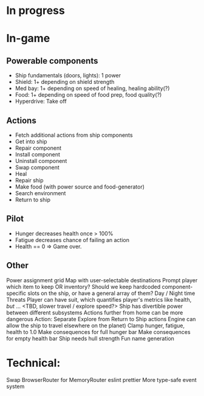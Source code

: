 # In progress

# In-game

## Powerable components

- Ship fundamentals (doors, lights): 1 power
- Shield: 1+ depending on shield strength
- Med bay: 1+ depending on speed of healing, healing ability(?)
- Food: 1+ depending on speed of food prep, food quality(?)
- Hyperdrive: Take off

## Actions

- Fetch additional actions from ship components
- Get into ship
- Repair component
- Install component
- Uninstall component
- Swap component
- Heal
- Repair ship
- Make food (with power source and food-generator)
- Search environment
- Return to ship

## Pilot

- Hunger decreases health once > 100%
- Fatigue decreases chance of failing an action
- Health == 0 => Game over.

## Other

Power assignment grid
Map with user-selectable destinations
Prompt player which item to keep OR inventory?
Should we keep hardcoded component-specific slots on the ship, or have a general array of them?
Day / Night time
Threats
Player can have suit, which quantifies player's metrics like health, _but_ ... <TBD, slower travel / explore speed?>
Ship has divertible power between different subsystems
Actions further from home can be more dangerous
Action: Separate Explore from Return to Ship actions
Engine can allow the ship to travel elsewhere on the planet)
Clamp hunger, fatigue, health to 1.0
Make consequences for full hunger bar
Make consequences for empty health bar
Ship needs hull strength
Fun name generation

# Technical:

Swap BrowserRouter for MemoryRouter
eslint
prettier
More type-safe event system
